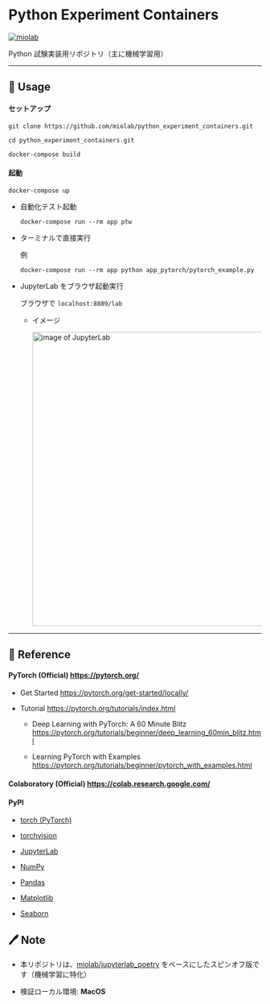 # Python Experiment Containers

[![miolab](https://circleci.com/gh/miolab/python_experiment_containers.svg?style=shield)](https://github.com/miolab/python_experiment_containers)

Python 試験実装用リポジトリ（主に機械学習用）

---

## :car: Usage

#### セットアップ

```
git clone https://github.com/miolab/python_experiment_containers.git

cd python_experiment_containers.git

docker-compose build
```

#### 起動

```
docker-compose up
```

- 自動化テスト起動

  ```
  docker-compose run --rm app ptw
  ```

- ターミナルで直接実行

  例

  ```
  docker-compose run --rm app python app_pytorch/pytorch_example.py
  ```

- JupyterLab をブラウザ起動実行

  ブラウザで `localhost:8889/lab`

  - イメージ

    <img width="585" alt="image of JupyterLab" src="https://user-images.githubusercontent.com/33124627/97857882-b4e63e80-1d41-11eb-859a-8a577ff2a7a5.png">

---

## :book: Reference

#### PyTorch (Official) https://pytorch.org/

- Get Started https://pytorch.org/get-started/locally/

- Tutorial https://pytorch.org/tutorials/index.html

  - Deep Learning with PyTorch: A 60 Minute Blitz https://pytorch.org/tutorials/beginner/deep_learning_60min_blitz.html

  - Learning PyTorch with Examples https://pytorch.org/tutorials/beginner/pytorch_with_examples.html

#### Colaboratory (Official) https://colab.research.google.com/

#### PyPl

- [torch (PyTorch)](https://pypi.org/project/torch/)

- [torchvision](https://pypi.org/project/torchvision/)

- [JupyterLab](https://pypi.org/project/jupyterlab/)

- [NumPy](https://pypi.org/project/numpy/)

- [Pandas](https://pypi.org/project/pandas/)

- [Matplotlib](https://pypi.org/project/matplotlib/)

- [Seaborn](https://pypi.org/project/seaborn/)

## :pen: Note

- 本リポジトリは、[miolab/jupyterlab_poetry](https://github.com/miolab/jupyterlab_poetry) をベースにしたスピンオフ版です（機械学習に特化）

- 検証ローカル環境: **MacOS**
